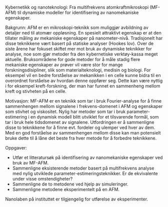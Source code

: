 Kybernetikk og nanoteknologi: Fra multifrekvens atomkraftmikroskopi (MF-AFM) til dynamiske modeller for identifisering av nanomekaniske egenskaper.

Bakgrunn: AFM er en mikroskopi-teknikk som muliggjør avbildning av detaljer ned til atomær oppløsning. En spesielt attraktivt egenskap er at den tillater måling av mekaniske egenskaper på nanometer-nivå. Tradisjonelt har disse teknikkene vært basert på statiske analyser (Hookes lov). Over de siste årene har fokuset skiftet mer mot bruk av dynamiske teknikker for analyse, noe som gjør metoder fra den kybernetiske verktøy-kassa meget aktuelle. Bruksområdene for gode metoder for å måle stadig flere mekaniske egenskaper av prøver vil være stor for mange forskningsdisipliner, slik som materialteknologi, medisin og biologi. For eksempel vil en bedre forståelse av mekanikken i en celle kunne bidra til en overordnet forståelse av hvordan denne oppfører seg. Dette kan være nyttig i for eksempel kreft-forskning, der man har funnet en sammenheng mellom kreft og stivheten på en celle.

Motivasjon: MF-AFM er en teknikk som tar i bruk Fourier-analyse for å finne sammenhengen mellom signalene i frekvens-domenet i AFM og egenskaper som stivhet og viskositet. Nylig har metoder som tar i bruk parameter-estimering i en dynamisk modell blitt utviklet for et tilsvarende formål, som tar i bruk hele tidsdomenet av signalene. Utfordringen er å sammenligne disse to teknikkene for å finne evt. fordeler og ulemper ved hver av dem. Med en god forståelse av sammenhengen mellom disse kan man potensielt bruke dette til å låne det beste fra hver metode for å forbedre teknikkene.

Oppgaver:
- Utfør et litteratursøk på identifisering av nanomekaniske egenskaper ved bruk av MF-AFM.
- Sammenligne eksisterende metoder basert på multifrekvens analyse med nylig utviklede parameter-estimeringsteknikker. Er de ekvivalente under visse omstendigheter?
- Sammenligne de to metodene ved hjelp av simuleringer.
- Sammenligne metodene eksperimentelt på en AFM.

Nanolaben på instituttet er tilgjengelig for utførelse av eksperimenter.
